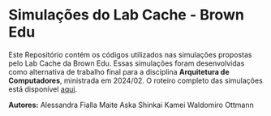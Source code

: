 # Simulações do Lab Cache - Brown Edu
Este Repositório contém os códigos utilizados nas simulações propostas pelo Lab Cache da Brown Edu. Essas simulações foram desenvolvidas como alternativa de trabalho final para a disciplina **Arquitetura de Computadores**, ministrada em 2024/02.
O roteiro completo das simulações está disponível [aqui](https://cs.brown.edu/courses/csci1310/2020/assign/labs/lab4.html).

**Autores:**
Alessandra Fialla
Maite Aska Shinkai Kamei
Waldomiro Ottmann
